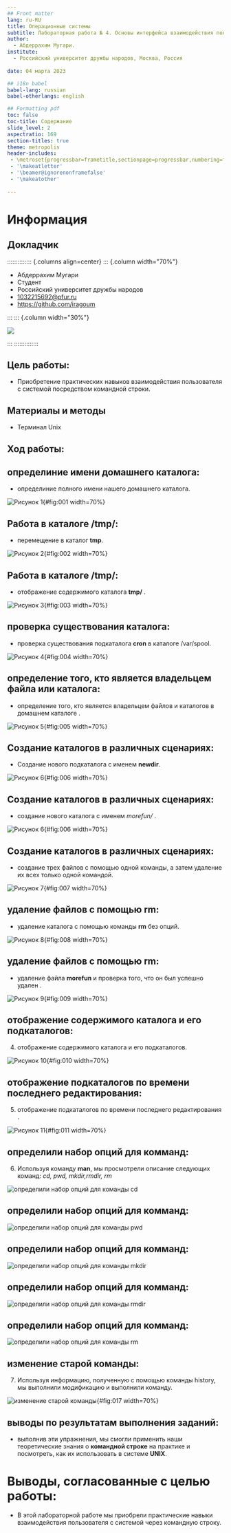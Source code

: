 ```yaml
---
## Front matter
lang: ru-RU
title: Операционные системы
subtitle: Лабораторная работа № 4. Основы интерфейса взаимодействия пользователя с системой Unix на уровне командной строки
author:
  - Абдеррахим Мугари.
institute:
  - Российский университет дружбы народов, Москва, Россия
  
date: 04 марта 2023

## i18n babel
babel-lang: russian
babel-otherlangs: english

## Formatting pdf
toc: false
toc-title: Содержание
slide_level: 2
aspectratio: 169
section-titles: true
theme: metropolis
header-includes:
 - \metroset{progressbar=frametitle,sectionpage=progressbar,numbering=fraction}
 - '\makeatletter'
 - '\beamer@ignorenonframefalse'
 - '\makeatother'
 
---
```


# Информация

## Докладчик

:::::::::::::: {.columns align=center}
::: {.column width="70%"}

  * Абдеррахим Мугари
  * Студент
  * Российский университет дружбы народов
  * [1032215692@pfur.ru](mailto:1032215692@pfur.ru)
  * <https://github.com/iragoum>

:::
::: {.column width="30%"}

![](./image/mougari.jpg)

:::
::::::::::::::


## Цель работы:

- Приобретение практических навыков взаимодействия пользователя с системой посредством командной строки.

## Материалы и методы

- Терминал Unix

## Ход работы: 

## определиние имени домашнего каталога:

- определиние полного имени нашего домашнего каталога.

![Рисунок 1](./image/1.png){#fig:001 width=70%}

## Работа в каталоге /tmp/:

-  перемещение в каталог **tmp**.

![Рисунок 2](./image/1.1.png){#fig:002 width=70%}

## Работа в каталоге /tmp/:

- отображение содержимого каталога **tmp/** .

![Рисунок 3](./image/2.png){#fig:003 width=70%}

## проверка существования каталога:

- проверка существования подкаталога **cron** в каталоге /var/spool.

![Рисунок 4](./image/3.png){#fig:004 width=70%}

## определение того, кто является владельцем файла или каталога:

- определение того, кто является владельцем файлов и каталогов в домашнем каталоге .

![Рисунок 5](./image/4.png){#fig:005 width=70%}

## Создание каталогов в различных сценариях:

- Создание нового подкаталога с именем **newdir**.

![Рисунок 6](./image/5.png){#fig:006 width=70%}

## Создание каталогов в различных сценариях:

- создание нового каталога с именем *morefun/* .
    
![Рисунок 6](./image/5.png){#fig:006 width=70%}

## Создание каталогов в различных сценариях:
    
- создание трех файлов с помощью одной команды, а затем удаление их всех только одной командой.
    
![Рисунок 7](./image/6.png){#fig:007 width=70%}

## удаление файлов с помощью **rm**:
    
- удаление каталога с помощью команды **rm** без опций.
    
![Рисунок 8](./image/7.png){#fig:008 width=70%}

## удаление файлов с помощью **rm**:
    
- удаление файла **morefun** и проверка того, что он был успешно удален .
    
![Рисунок 9](./image/7.png){#fig:009 width=70%}

## отображение содержимого каталога и его подкаталогов:
    
4. отображение содержимого каталога и его подкаталогов.

![Рисунок 10](./image/8.png){#fig:010 width=70%}

## отображение подкаталогов по времени последнего редактирования:

5. отображение подкаталогов по времени последнего редактирования .

![Рисунок 11](./image/9.png){#fig:011 width=70%}

## определили набор опций для комманд:

6. Используя команду **man**, мы просмотрели описание следующих команд: *cd, pwd, mkdir,rmdir, rm* 

![определили набор опций для команды cd](./image/10.png)

## определили набор опций для комманд:

![определили набор опций для команды pwd](./image/11.png)

## определили набор опций для комманд:

![определили набор опций для команды mkdir](./image/12.png)

## определили набор опций для комманд:

![определили набор опций для команды rmdir](./image/13.png)

## определили набор опций для комманд:

![определили набор опций для команды rm](./image/14.png)

## изменение старой команды:

7. Используя информацию, полученную с помощью команды history, мы выполнили модификацию и выполнили команду.

![изменение старой команды](./image/15.png){#fig:017 width=70%}




## выводы по результатам выполнения заданий:

- выполнив эти упражнения, мы смогли применить наши теоретические знания о **командной строке** на практике и посмотреть, как их использовать в системе **UNIX**.
  
  
# Выводы, согласованные с целью работы:

- В этой лабораторной работе мы приобрели практические навыки взаимодействия пользователя с системой через командную строку.

